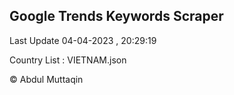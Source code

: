 

## Google Trends Keywords Scraper 
 
Last Update 04-04-2023 , 20:29:19

Country List :
VIETNAM.json



© Abdul Muttaqin 
